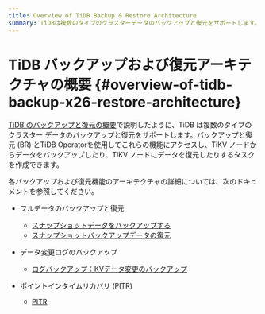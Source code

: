 ```yaml
---
title: Overview of TiDB Backup & Restore Architecture
summary: TiDBは複数のタイプのクラスターデータのバックアップと復元をサポートします。バックアップと復元(BR)とTiDB Operatorを使用して、TiKVノードからデータをバックアップしたり、復元したりするタスクを作成できます。各バックアップおよび復元機能のアーキテクチャの詳細については、次のドキュメントを参照してください。フルデータのバックアップと復元には、スナップショットデータをバックアップするとスナップショットバックアップデータの復元があります。データ変更ログのバックアップには、ログバックアップ：KVデータ変更のバックアップがあります。また、ポイントインタイムリカバリ(PITR)もサポートされています。
---
```


# TiDB バックアップおよび復元アーキテクチャの概要 {#overview-of-tidb-backup-x26-restore-architecture}

[TiDB のバックアップと復元の概要](/br/backup-and-restore-overview.md)で説明したように、TiDB は複数のタイプのクラスター データのバックアップと復元をサポートします。バックアップと復元 (BR) とTiDB Operatorを使用してこれらの機能にアクセスし、TiKV ノードからデータをバックアップしたり、TiKV ノードにデータを復元したりするタスクを作成できます。

各バックアップおよび復元機能のアーキテクチャの詳細については、次のドキュメントを参照してください。

-   フルデータのバックアップと復元

    -   [スナップショットデータをバックアップする](/br/br-snapshot-architecture.md#process-of-backup)
    -   [スナップショットバックアップデータの復元](/br/br-snapshot-architecture.md#process-of-restore)

-   データ変更ログのバックアップ

    -   [ログバックアップ：KVデータ変更のバックアップ](/br/br-log-architecture.md#process-of-log-backup)

-   ポイントインタイムリカバリ (PITR)

    -   [PITR](/br/br-log-architecture.md#process-of-pitr)
